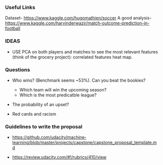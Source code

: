 ### Useful Links
Dataset- https://www.kaggle.com/hugomathien/soccer
A good analysis- https://www.kaggle.com/harvinderwazir/match-outcome-prediction-in-football

### IDEAS

* USE PCA on both players and matches to see the most relevant features (think of the grocery project): correlated features heat map.

### Questions

* Who wins? (Benchmark seems ~53%). Can you beat the bookies? 
  - Which team  will win the upcoming season? 
  - Which is the most predicatble league?

* The probability of an upset?

* Red cards and racism

### Guidelines to write the proposal

* https://github.com/udacity/machine-learning/blob/master/projects/capstone/capstone_proposal_template.md

* https://review.udacity.com/#!/rubrics/410/view

